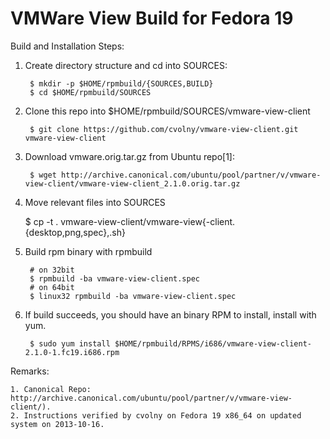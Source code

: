 VMWare View Build for Fedora 19
===============================


Build and Installation Steps:


1. Create directory structure and cd into SOURCES:

        $ mkdir -p $HOME/rpmbuild/{SOURCES,BUILD}
        $ cd $HOME/rpmbuild/SOURCES

2. Clone this repo into $HOME/rpmbuild/SOURCES/vmware-view-client

        $ git clone https://github.com/cvolny/vmware-view-client.git vmware-view-client

3. Download vmware.orig.tar.gz from Ubuntu repo[1]:

        $ wget http://archive.canonical.com/ubuntu/pool/partner/v/vmware-view-client/vmware-view-client_2.1.0.orig.tar.gz

4. Move relevant files into SOURCES

	$ cp -t . vmware-view-client/vmware-view{-client.{desktop,png,spec},.sh}

5. Build rpm binary with rpmbuild

        # on 32bit
        $ rpmbuild -ba vmware-view-client.spec
        # on 64bit
        $ linux32 rpmbuild -ba vmware-view-client.spec

6. If build succeeds, you should have an binary RPM to install, install with yum.

        $ sudo yum install $HOME/rpmbuild/RPMS/i686/vmware-view-client-2.1.0-1.fc19.i686.rpm



Remarks:

    1. Canonical Repo: http://archive.canonical.com/ubuntu/pool/partner/v/vmware-view-client/).
    2. Instructions verified by cvolny on Fedora 19 x86_64 on updated system on 2013-10-16.

 
